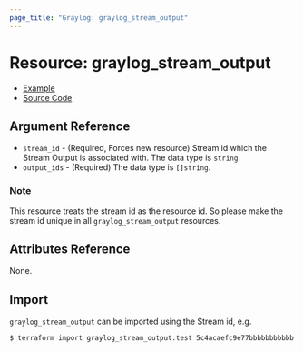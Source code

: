 ```yaml
---
page_title: "Graylog: graylog_stream_output"
---
```


# Resource: graylog_stream_output

* [Example](https://github.com/terraform-provider-graylog/terraform-provider-graylog/blob/master/examples/v0.12/stream_output.tf)
* [Source Code](https://github.com/terraform-provider-graylog/terraform-provider-graylog/blob/master/graylog/resource/stream/output/resource.go)

## Argument Reference

* `stream_id` - (Required, Forces new resource) Stream id which the Stream Output is associated with. The data type is `string`.
* `output_ids` - (Required) The data type is `[]string`.

### Note

This resource treats the stream id as the resource id.
So please make the stream id unique in all `graylog_stream_output` resources.

## Attributes Reference

None.

## Import

`graylog_stream_output` can be imported using the Stream id, e.g.

```console
$ terraform import graylog_stream_output.test 5c4acaefc9e77bbbbbbbbbbb
```
